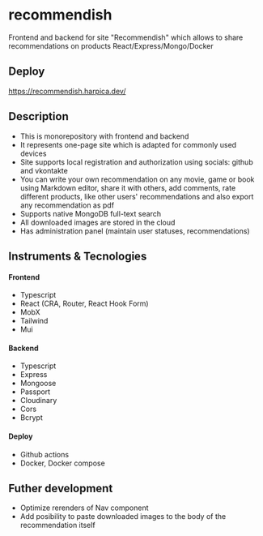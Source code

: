 # recommendish
Frontend and backend for site "Recommendish" which allows to share recommendations on products React/Express/Mongo/Docker
## Deploy
https://recommendish.harpica.dev/
## Description
- This is monorepository with frontend and backend
- It represents one-page site which is adapted for commonly used devices
- Site supports local registration and authorization using socials: github and vkontakte
- You can write your own recommendation on any movie, game or book using Markdown editor, share it with others, add comments, rate different products, like other users' recommendations and also export any recommendation as pdf
- Supports native MongoDB full-text search
- All downloaded images are stored in the cloud
- Has administration panel (maintain user statuses, recommendations)
## Instruments & Tecnologies
#### Frontend
- Typescript
- React (CRA, Router, React Hook Form)
- MobX
- Tailwind
- Mui
#### Backend
- Typescript
- Express
- Mongoose
- Passport
- Cloudinary
- Cors
- Bcrypt
#### Deploy
- Github actions
- Docker, Docker compose
## Futher development
- Optimize rerenders of Nav component
- Add posibility to paste downloaded images to the body of the recommendation itself

